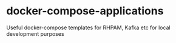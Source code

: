 # docker-compose-applications
Useful docker-compose templates for RHPAM, Kafka etc for local development purposes
